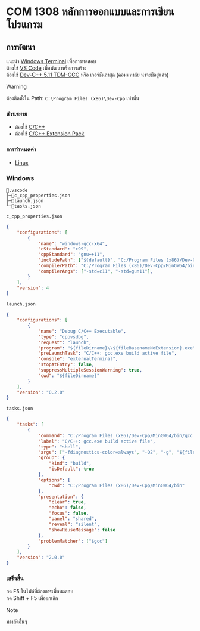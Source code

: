 # COM 1308 หลักการออกแบบและการเขียนโปรแกรม

## การพัฒนา

แนะนำ [Windows Terminal](https://www.microsoft.com/store/productid/9N0DX20HK701?ocid=pdpshare) เพื่อการทดสอบ<br>
ต้องใช้ [VS Code](https://code.visualstudio.com) เพื่อพัฒนาหรือการสร้าง<br>
ต้องใช้ [Dev-C++ 5.11 TDM-GCC](https://sourceforge.net/projects/orwelldevcpp/files/latest/download) หรือ เวอร์ชันล่าสุด (คอมมหาลัย น่าจะมีอยู่แล้ว)

<!-- prettier-ignore -->
> [!WARNING]
> ต้องติดตั้งใน Path: `C:\Program Files (x86)\Dev-Cpp` เท่านั้น

### ส่วนขยาย

-   ต้องใช้ [C/C++](https://marketplace.visualstudio.com/items?itemName=ms-vscode.cpptools)
-   ต้องใช้ [C/C++ Extension Pack](https://marketplace.visualstudio.com/items?itemName=ms-vscode.cpptools-extension-pack)
<!-- -   แนะนำ [.NET Runtime Install Tool](https://marketplace.visualstudio.com/items?itemName=ms-dotnettools.vscode-dotnet-runtime) -->

### การกำหนดค่า

-   [Linux](./README_LINUX.md)

### Windows

```text
📂.vscode
├─📄c_cpp_properties.json
├─📄launch.json
└─📄tasks.json
```

`c_cpp_properties.json`

```json
{
	"configurations": [
		{
			"name": "windows-gcc-x64",
			"cStandard": "c99",
			"cppStandard": "gnu++11",
			"includePath": ["${default}", "C:/Program Files (x86)/Dev-Cpp/MinGW64/**"],
			"compilerPath": "C:/Program Files (x86)/Dev-Cpp/MinGW64/bin/gcc.exe",
			"compilerArgs": ["-std=c11", "-std=gun11"],
		}
	],
	"version": 4
}
```

`launch.json`

```json
{
	"configurations": [
		{
			"name": "Debug C/C++ Executable",
			"type": "cppvsdbg",
			"request": "launch",
			"program": "${fileDirname}\\${fileBasenameNoExtension}.exe",
			"preLaunchTask": "C/C++: gcc.exe build active file",
			"console": "externalTerminal",
			"stopAtEntry": false,
			"suppressMultipleSessionWarning": true,
			"cwd": "${fileDirname}"
		}
	],
	"version": "0.2.0"
}
```

`tasks.json`

```json
{
	"tasks": [
		{
			"command": "C:/Program Files (x86)/Dev-Cpp/MinGW64/bin/gcc.exe",
			"label": "C/C++: gcc.exe build active file",
			"type": "shell",
			"args": ["-fdiagnostics-color=always", "-O2", "-g", "${file}", "-o", "${fileDirname}\\${fileBasenameNoExtension}.exe"],
			"group": {
				"kind": "build",
				"isDefault": true
			},
			"options": {
				"cwd": "C:/Program Files (x86)/Dev-Cpp/MinGW64/bin"
			},
			"presentation": {
				"clear": true,
				"echo": false,
				"focus": false,
				"panel": "shared",
				"reveal": "silent",
				"showReuseMessage": false
			},
			"problemMatcher": ["$gcc"]
		}
	],
	"version": "2.0.0"
}
```

### เสร็จสิ้น

กด F5 ในไฟล์ที่ต้องการเพื่อทดสอบ<br>
กด Shift + F5 เพื่อยกเลิก

<!-- prettier-ignore -->
> [!NOTE]
> [ทางลัดอื่นๆ](https://code.visualstudio.com/docs/editor/debugging#_debug-actions)
